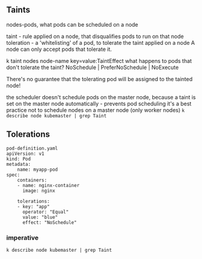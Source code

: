 
## Taints
nodes-pods, what pods can be scheduled on a node

taint - rule applied on a node, that disqualifies pods to run on that node
toleration - a 'whitelisting' of a pod, to tolerate the taint applied on a node
A node can only accept pods that tolerate it.

k taint nodes node-name key=value:TaintEffect
what happens to pods that don't tolerate the taint?
NoSchedule | PreferNoSchedule | NoExecute

There's no guarantee that the tolerating pod will be assigned to the tainted node!

the scheduler doesn't schedule pods on the master node, because a taint is set on the master node automatically - prevents pod scheduling
it's a best practice not to schedule nodes on a master node (only worker nodes)
`k describe node kubemaster | grep Taint`

## Tolerations




```angular2html
pod-definition.yaml
apiVersion: v1
kind: Pod
metadata:
	name: myapp-pod
spec:
	containers:
	- name: nginx-container
	  image: nginx

	tolerations:  
	- key: "app"
	  operator: "Equal"
	  value: "blue"
	  effect: "NoSchedule"
```


### imperative

`k describe node kubemaster | grep Taint`